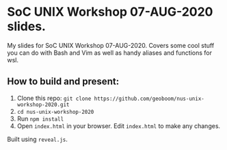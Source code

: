 # SoC UNIX Workshop 07-AUG-2020 slides.

My slides for SoC UNIX Workshop 07-AUG-2020. Covers some cool stuff you can
do with Bash and Vim as well as handy aliases and functions for wsl.

## How to build and present:

1. Clone this repo: `git clone https://github.com/geoboom/nus-unix-workshop-2020.git`
2. `cd nus-unix-workshop-2020`
3. Run `npm install`
4. Open `index.html` in your browser. Edit `index.html` to make any changes.

Built using `reveal.js`.

